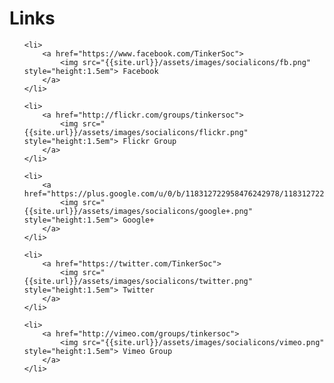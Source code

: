 # Links #

<ul style="list-style-type:none">

	<li>
		<a href="https://www.facebook.com/TinkerSoc">
			<img src="{{site.url}}/assets/images/socialicons/fb.png" style="height:1.5em"> Facebook
		</a>
	</li>

	<li>
		<a href="http://flickr.com/groups/tinkersoc">
			<img src="{{site.url}}/assets/images/socialicons/flickr.png" style="height:1.5em"> Flickr Group
		</a>
	</li>

	<li>
		<a href="https://plus.google.com/u/0/b/118312722958476242978/118312722958476242978/posts">
			<img src="{{site.url}}/assets/images/socialicons/google+.png" style="height:1.5em"> Google+
		</a>
	</li>

	<li>
		<a href="https://twitter.com/TinkerSoc">
			<img src="{{site.url}}/assets/images/socialicons/twitter.png" style="height:1.5em"> Twitter
		</a>
	</li>

	<li>
		<a href="http://vimeo.com/groups/tinkersoc">
			<img src="{{site.url}}/assets/images/socialicons/vimeo.png" style="height:1.5em"> Vimeo Group
		</a>
	</li>
</ul>
